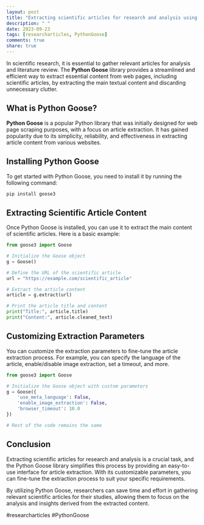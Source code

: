 ```yaml
---
layout: post
title: "Extracting scientific articles for research and analysis using Python Goose"
description: " "
date: 2023-09-23
tags: [researcharticles, PythonGoose]
comments: true
share: true
---
```


In scientific research, it is essential to gather relevant articles for analysis and literature review. The **Python Goose** library provides a streamlined and efficient way to extract essential content from web pages, including scientific articles, by extracting the main textual content and discarding unnecessary clutter.

## What is Python Goose?

**Python Goose** is a popular Python library that was initially designed for web page scraping purposes, with a focus on article extraction. It has gained popularity due to its simplicity, reliability, and effectiveness in extracting article content from various websites.

## Installing Python Goose

To get started with Python Goose, you need to install it by running the following command:

```python
pip install goose3
```

## Extracting Scientific Article Content

Once Python Goose is installed, you can use it to extract the main content of scientific articles. Here is a basic example:

```python
from goose3 import Goose

# Initialize the Goose object
g = Goose()

# Define the URL of the scientific article
url = "https://example.com/scientific_article"

# Extract the article content
article = g.extract(url)

# Print the article title and content
print("Title:", article.title)
print("Content:", article.cleaned_text)
```

## Customizing Extraction Parameters

You can customize the extraction parameters to fine-tune the article extraction process. For example, you can specify the language of the article, enable/disable image extraction, set a timeout, and more.

```python
from goose3 import Goose

# Initialize the Goose object with custom parameters
g = Goose({
    'use_meta_language': False,
    'enable_image_extraction': False,
    'browser_timeout': 10.0
})

# Rest of the code remains the same
```

## Conclusion

Extracting scientific articles for research and analysis is a crucial task, and the Python Goose library simplifies this process by providing an easy-to-use interface for article extraction. With its customizable parameters, you can fine-tune the extraction process to suit your specific requirements.

By utilizing Python Goose, researchers can save time and effort in gathering relevant scientific articles for their studies, allowing them to focus on the analysis and insights derived from the extracted content.

#researcharticles #PythonGoose